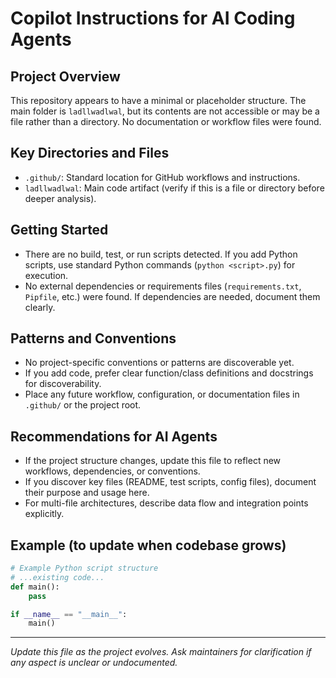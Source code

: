 # Copilot Instructions for AI Coding Agents

## Project Overview
This repository appears to have a minimal or placeholder structure. The main folder is `ladllwadlwal`, but its contents are not accessible or may be a file rather than a directory. No documentation or workflow files were found.

## Key Directories and Files
- `.github/`: Standard location for GitHub workflows and instructions.
- `ladllwadlwal`: Main code artifact (verify if this is a file or directory before deeper analysis).

## Getting Started
- There are no build, test, or run scripts detected. If you add Python scripts, use standard Python commands (`python <script>.py`) for execution.
- No external dependencies or requirements files (`requirements.txt`, `Pipfile`, etc.) were found. If dependencies are needed, document them clearly.

## Patterns and Conventions
- No project-specific conventions or patterns are discoverable yet.
- If you add code, prefer clear function/class definitions and docstrings for discoverability.
- Place any future workflow, configuration, or documentation files in `.github/` or the project root.

## Recommendations for AI Agents
- If the project structure changes, update this file to reflect new workflows, dependencies, or conventions.
- If you discover key files (README, test scripts, config files), document their purpose and usage here.
- For multi-file architectures, describe data flow and integration points explicitly.

## Example (to update when codebase grows)
```python
# Example Python script structure
# ...existing code...
def main():
    pass

if __name__ == "__main__":
    main()
```

---
*Update this file as the project evolves. Ask maintainers for clarification if any aspect is unclear or undocumented.*
